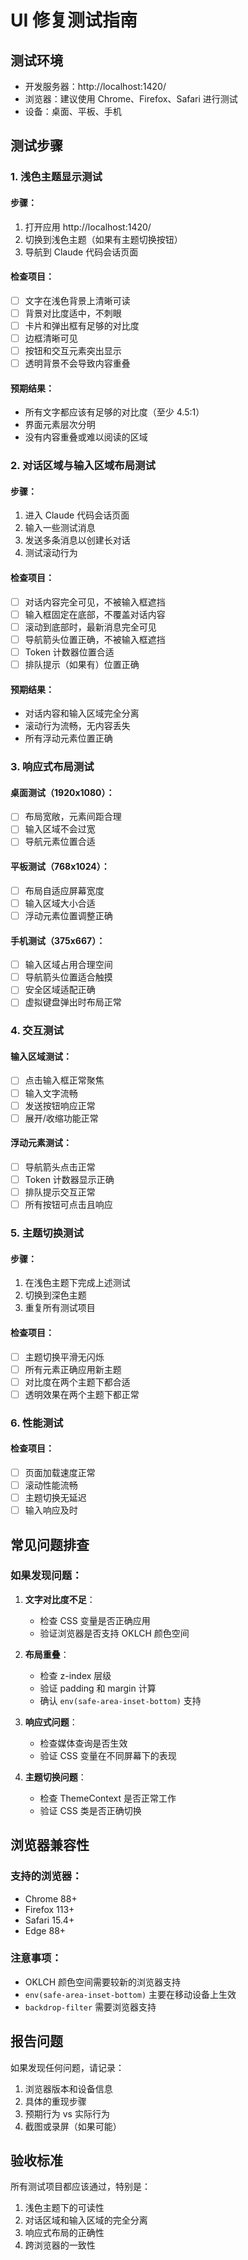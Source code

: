 # UI 修复测试指南

## 测试环境
- 开发服务器：http://localhost:1420/
- 浏览器：建议使用 Chrome、Firefox、Safari 进行测试
- 设备：桌面、平板、手机

## 测试步骤

### 1. 浅色主题显示测试

#### 步骤：
1. 打开应用 http://localhost:1420/
2. 切换到浅色主题（如果有主题切换按钮）
3. 导航到 Claude 代码会话页面

#### 检查项目：
- [ ] 文字在浅色背景上清晰可读
- [ ] 背景对比度适中，不刺眼
- [ ] 卡片和弹出框有足够的对比度
- [ ] 边框清晰可见
- [ ] 按钮和交互元素突出显示
- [ ] 透明背景不会导致内容重叠

#### 预期结果：
- 所有文字都应该有足够的对比度（至少 4.5:1）
- 界面元素层次分明
- 没有内容重叠或难以阅读的区域

### 2. 对话区域与输入区域布局测试

#### 步骤：
1. 进入 Claude 代码会话页面
2. 输入一些测试消息
3. 发送多条消息以创建长对话
4. 测试滚动行为

#### 检查项目：
- [ ] 对话内容完全可见，不被输入框遮挡
- [ ] 输入框固定在底部，不覆盖对话内容
- [ ] 滚动到底部时，最新消息完全可见
- [ ] 导航箭头位置正确，不被输入框遮挡
- [ ] Token 计数器位置合适
- [ ] 排队提示（如果有）位置正确

#### 预期结果：
- 对话内容和输入区域完全分离
- 滚动行为流畅，无内容丢失
- 所有浮动元素位置正确

### 3. 响应式布局测试

#### 桌面测试（1920x1080）：
- [ ] 布局宽敞，元素间距合理
- [ ] 输入区域不会过宽
- [ ] 导航元素位置合适

#### 平板测试（768x1024）：
- [ ] 布局自适应屏幕宽度
- [ ] 输入区域大小合适
- [ ] 浮动元素位置调整正确

#### 手机测试（375x667）：
- [ ] 输入区域占用合理空间
- [ ] 导航箭头位置适合触摸
- [ ] 安全区域适配正确
- [ ] 虚拟键盘弹出时布局正常

### 4. 交互测试

#### 输入区域测试：
- [ ] 点击输入框正常聚焦
- [ ] 输入文字流畅
- [ ] 发送按钮响应正常
- [ ] 展开/收缩功能正常

#### 浮动元素测试：
- [ ] 导航箭头点击正常
- [ ] Token 计数器显示正确
- [ ] 排队提示交互正常
- [ ] 所有按钮可点击且响应

### 5. 主题切换测试

#### 步骤：
1. 在浅色主题下完成上述测试
2. 切换到深色主题
3. 重复所有测试项目

#### 检查项目：
- [ ] 主题切换平滑无闪烁
- [ ] 所有元素正确应用新主题
- [ ] 对比度在两个主题下都合适
- [ ] 透明效果在两个主题下都正常

### 6. 性能测试

#### 检查项目：
- [ ] 页面加载速度正常
- [ ] 滚动性能流畅
- [ ] 主题切换无延迟
- [ ] 输入响应及时

## 常见问题排查

### 如果发现问题：

1. **文字对比度不足**：
   - 检查 CSS 变量是否正确应用
   - 验证浏览器是否支持 OKLCH 颜色空间

2. **布局重叠**：
   - 检查 z-index 层级
   - 验证 padding 和 margin 计算
   - 确认 `env(safe-area-inset-bottom)` 支持

3. **响应式问题**：
   - 检查媒体查询是否生效
   - 验证 CSS 变量在不同屏幕下的表现

4. **主题切换问题**：
   - 检查 ThemeContext 是否正常工作
   - 验证 CSS 类是否正确切换

## 浏览器兼容性

### 支持的浏览器：
- Chrome 88+
- Firefox 113+
- Safari 15.4+
- Edge 88+

### 注意事项：
- OKLCH 颜色空间需要较新的浏览器支持
- `env(safe-area-inset-bottom)` 主要在移动设备上生效
- `backdrop-filter` 需要浏览器支持

## 报告问题

如果发现任何问题，请记录：
1. 浏览器版本和设备信息
2. 具体的重现步骤
3. 预期行为 vs 实际行为
4. 截图或录屏（如果可能）

## 验收标准

所有测试项目都应该通过，特别是：
1. 浅色主题下的可读性
2. 对话区域和输入区域的完全分离
3. 响应式布局的正确性
4. 跨浏览器的一致性
